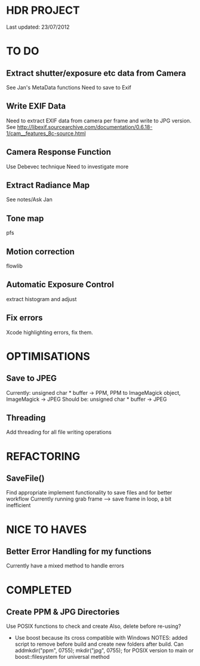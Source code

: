HDR PROJECT
===========

Last updated: 23/07/2012

TO DO
=====

Extract shutter/exposure etc data from Camera
---------------------------------------------
See Jan's MetaData functions
Need to save to Exif

Write EXIF Data 
-----------------------
Need to extract EXIF data from camera per frame and write to JPG version.
See http://libexif.sourcearchive.com/documentation/0.6.18-1/cam__features_8c-source.html

Camera Response Function 
------------------------
Use Debevec technique
Need to investigate more

Extract Radiance Map
------------------------
See notes/Ask Jan

Tone map
------------------------
pfs

Motion correction
------------------------
flowlib

Automatic Exposure Control
-------------------------
extract histogram and adjust

Fix errors
------------------------
Xcode highlighting errors, fix them.

OPTIMISATIONS
=============

Save to JPEG 
------------
Currently: unsigned char * buffer -> PPM, PPM to ImageMagick object, ImageMagick -> JPEG
Should be: unsigned char * buffer -> JPEG

Threading
---------
Add threading for all file writing operations


REFACTORING
===========

SaveFile()
----------
Find appropriate implement functionality to save files and for better workflow
Currently running grab frame --> save frame in loop, a bit inefficient


NICE TO HAVES
=============

Better Error Handling for my functions
--------------------------------------
Currently have a mixed method to handle errors

COMPLETED
=========

Create PPM & JPG Directories
----------------------------
Use POSIX functions to check and create
Also, delete before re-using?
* Use boost because its cross compatible with Windows
NOTES: added script to remove before build and create new folders after build. 
Can addmkdir("ppm", 0755);
mkdir("jpg", 0755);
for POSIX version to main or boost::filesystem for universal method